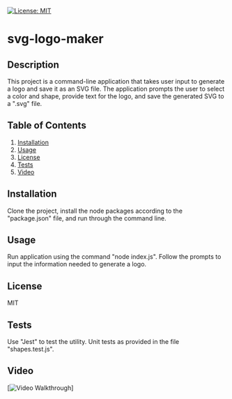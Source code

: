 [![License: MIT](https://img.shields.io/badge/License-MIT-yellow.svg)](https://opensource.org/licenses/MIT)
# svg-logo-maker

## Description
This project is a command-line application that takes user input to generate a logo and save it as an SVG file. The application prompts the user to select a color and shape, provide text for the logo, and save the generated SVG to a ".svg" file.

## Table of Contents
1. [Installation](#installation)
2. [Usage](#usage)
3. [License](#license)
4. [Tests](#tests)
5. [Video](#video)

## Installation
Clone the project, install the node packages according to the "package.json" file, and run through the command line.

## Usage
Run application using the command "node index.js". Follow the prompts to input the information needed to generate a logo.

## License
MIT

## Tests
Use "Jest" to test the utility. Unit tests as provided in the file "shapes.test.js".

## Video
[![Video Walkthrough](https://drive.google.com/file/d/1hPvFINml-vPtlV4AkMSZKYZ21R4IZlRt/view)]
